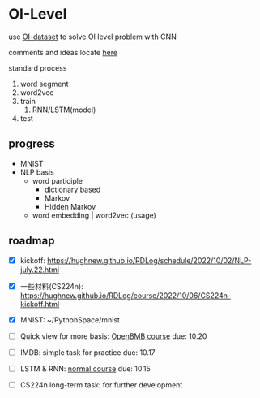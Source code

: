# OI-Level

use [OI-dataset][OIDB] to solve OI level problem with CNN

[OIDB]: https://github.com/Liuxg16/jumper-codes

comments and ideas locate [here](comments.md)

standard process
1. word segment
2. word2vec
3. train
   1. RNN/LSTM(model)
4. test

## progress

- MNIST
- NLP basis
  - word participle
    - dictionary based
    - Markov
    - Hidden Markov
  - word embedding | word2vec (usage)

## roadmap

- [x] kickoff: https://hughnew.github.io/RDLog/schedule/2022/10/02/NLP-july.22.html
- [x] 一些材料(CS224n): https://hughnew.github.io/RDLog/course/2022/10/06/CS224n-kickoff.html
- [x] MNIST: ~/PythonSpace/mnist
- [ ] Quick view for more basis: [OpenBMB course][obmb] due: 10.20
- [ ] IMDB: simple task for practice due: 10.17
- [ ] LSTM & RNN: [normal course][BN] due: 10.15
- [ ] CS224n long-term task: for further development


[obmb]: https://www.bilibili.com/video/BV1UG411p7zv
[BN]: https://www.bilibili.com/video/BV1WG411G7mr
